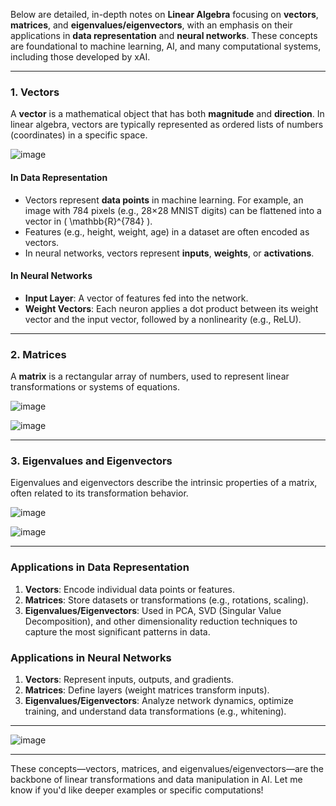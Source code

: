 Below are detailed, in-depth notes on **Linear Algebra** focusing on **vectors**, **matrices**, and **eigenvalues/eigenvectors**, with an emphasis on their applications in **data representation** and **neural networks**. These concepts are foundational to machine learning, AI, and many computational systems, including those developed by xAI.

---

### 1. Vectors
A **vector** is a mathematical object that has both **magnitude** and **direction**. In linear algebra, vectors are typically represented as ordered lists of numbers (coordinates) in a specific space.

![image](https://github.com/user-attachments/assets/756834bc-7587-4e88-8a23-f90ac531cebe)


#### In Data Representation
- Vectors represent **data points** in machine learning. For example, an image with 784 pixels (e.g., 28×28 MNIST digits) can be flattened into a vector in \( \mathbb{R}^{784} \).
- Features (e.g., height, weight, age) in a dataset are often encoded as vectors.
- In neural networks, vectors represent **inputs**, **weights**, or **activations**.

#### In Neural Networks
- **Input Layer**: A vector of features fed into the network.
- **Weight Vectors**: Each neuron applies a dot product between its weight vector and the input vector, followed by a nonlinearity (e.g., ReLU).

---

### 2. Matrices
A **matrix** is a rectangular array of numbers, used to represent linear transformations or systems of equations.

![image](https://github.com/user-attachments/assets/f8715e2d-329e-4c98-a12c-6b2eed9854c8)

![image](https://github.com/user-attachments/assets/5212fc18-494a-4e9a-82d6-5a538a42fc7a)

---

### 3. Eigenvalues and Eigenvectors
Eigenvalues and eigenvectors describe the intrinsic properties of a matrix, often related to its transformation behavior.

![image](https://github.com/user-attachments/assets/5a65553b-9eae-48ea-98e3-372d8483262d)


![image](https://github.com/user-attachments/assets/93fabffd-ae11-4006-a4f6-1604ed134af7)


---

### Applications in Data Representation
1. **Vectors**: Encode individual data points or features.
2. **Matrices**: Store datasets or transformations (e.g., rotations, scaling).
3. **Eigenvalues/Eigenvectors**: Used in PCA, SVD (Singular Value Decomposition), and other dimensionality reduction techniques to capture the most significant patterns in data.

### Applications in Neural Networks
1. **Vectors**: Represent inputs, outputs, and gradients.
2. **Matrices**: Define layers (weight matrices transform inputs).
3. **Eigenvalues/Eigenvectors**: Analyze network dynamics, optimize training, and understand data transformations (e.g., whitening).

---

![image](https://github.com/user-attachments/assets/31fdb941-7555-4a33-aeb5-da65cb5a1721)


---

These concepts—vectors, matrices, and eigenvalues/eigenvectors—are the backbone of linear transformations and data manipulation in AI. Let me know if you'd like deeper examples or specific computations!
